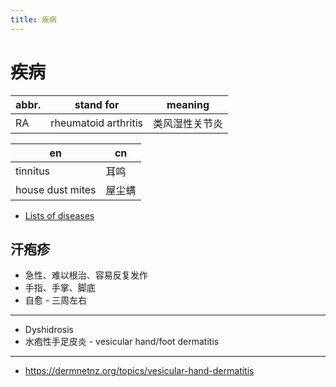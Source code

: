 ```yaml
---
title: 疾病
---
```


# 疾病

| abbr. | stand for            | meaning        |
| ----- | -------------------- | -------------- |
| RA    | rheumatoid arthritis | 类风湿性关节炎 |

| en               | cn     |
| ---------------- | ------ |
| tinnitus         | 耳鸣   |
| house dust mites | 屋尘螨 |

- [Lists of diseases](https://en.wikipedia.org/wiki/Lists_of_diseases)

## 汗疱疹

- 急性、难以根治、容易反复发作
- 手指、手掌、脚底
- 自愈 - 三周左右

---

- Dyshidrosis
- 水疱性手足皮炎 - vesicular hand/foot dermatitis

---

- https://dermnetnz.org/topics/vesicular-hand-dermatitis
